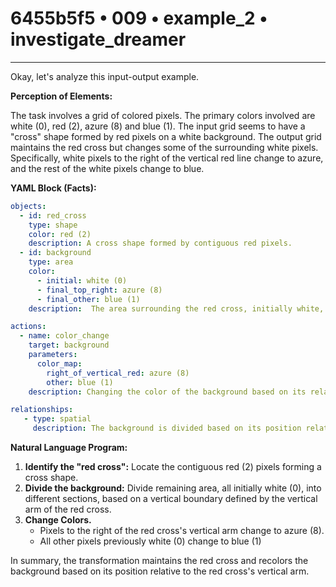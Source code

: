 # 6455b5f5 • 009 • example_2 • investigate_dreamer

---
Okay, let's analyze this input-output example.

**Perception of Elements:**

The task involves a grid of colored pixels. The primary colors involved are white (0), red (2), azure (8) and blue (1). The input grid seems to have a "cross" shape formed by red pixels on a white background. The output grid maintains the red cross but changes some of the surrounding white pixels. Specifically, white pixels to the right of the vertical red line change to azure, and the rest of the white pixels change to blue.

**YAML Block (Facts):**



```yaml
objects:
  - id: red_cross
    type: shape
    color: red (2)
    description: A cross shape formed by contiguous red pixels.
  - id: background
    type: area
    color:
      - initial: white (0)
      - final_top_right: azure (8)
      - final_other: blue (1)
    description:  The area surrounding the red cross, initially white, changes to azure and blue based on position relative to the cross.

actions:
  - name: color_change
    target: background
    parameters:
      color_map:
        right_of_vertical_red: azure (8)
        other: blue (1)
    description: Changing the color of the background based on its relative position to the red cross.

relationships:
   - type: spatial
     description: The background is divided based on its position relative to the vertical arm of the red_cross. Right of the vertical is colored azure, and the remaining white pixels are blue.

```



**Natural Language Program:**

1.  **Identify the "red cross":** Locate the contiguous red (2) pixels forming a cross shape.
2.  **Divide the background:** Divide remaining area, all initially white (0), into different sections, based on a vertical boundary defined by the vertical arm of the red cross.
3. **Change Colors.**
      *   Pixels to the right of the red cross's vertical arm change to azure (8).
    *   All other pixels previously white (0) change to blue (1)

In summary, the transformation maintains the red cross and recolors the background based on its position relative to the red cross's vertical arm.

